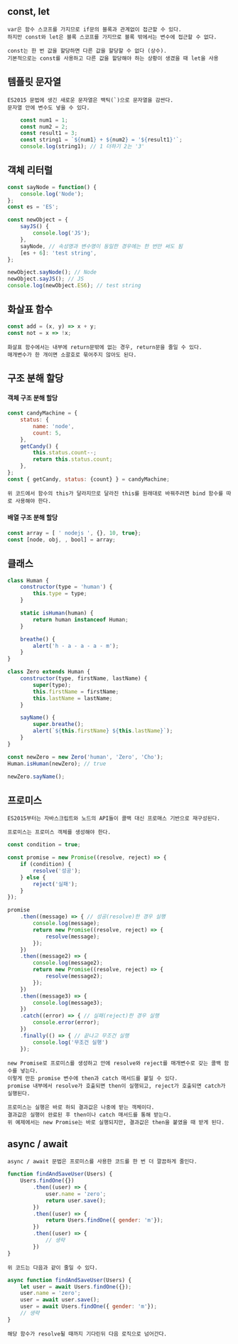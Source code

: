 ## const, let
    var은 함수 스코프를 가지므로 if문의 블록과 관계없이 접근할 수 있다.
    하지만 const와 let은 블록 스코프를 가지므로 블록 밖에서는 변수에 접근할 수 없다.

    const는 한 번 값을 할당하면 다른 값을 할당할 수 없다 (상수).
    기본적으로는 const를 사용하고 다른 값을 할당해야 하는 상황이 생겼을 때 let을 사용

## 템플릿 문자열
    ES2015 문법에 생긴 새로운 문자열은 백틱(`)으로 문자열을 감싼다.
    문자열 안에 변수도 넣을 수 있다.

```javascript
    const num1 = 1;
    const num2 = 2;
    const result1 = 3;
    const string1 = `${num1} + ${num2} = '${result1}'`;
    console.log(string1); // 1 더하기 2는 '3'
```
## 객체 리터럴
```javascript
const sayNode = function() {
    console.log('Node');
};
const es = 'ES';

const newObject = {
    sayJS() {
        console.log('JS');
    },
    sayNode, // 속성명과 변수명이 동일한 경우에는 한 번만 써도 됨
    [es + 6]: 'test string',
};

newObject.sayNode(); // Node
newObject.sayJS(); // JS
console.log(newObject.ES6); // test string
```

## 화살표 함수

```javascript
const add = (x, y) => x + y;
const not = x => !x;  
```
    화살표 함수에서는 내부에 return문밖에 없는 경우, return문을 줄일 수 있다.
    매개변수가 한 개이면 소괄호로 묶어주지 않아도 된다.

## 구조 분해 할당
#### 객체 구조 분해 할당
```javascript
const candyMachine = {
    status: {
        name: 'node',
        count: 5,
    },
    getCandy() {
        this.status.count--;
        return this.status.count;
    },
};
const { getCandy, status: {count} } = candyMachine;
```
    위 코드에서 함수의 this가 달라지므로 달라진 this를 원래대로 바꿔주려면 bind 함수를 따로 사용해야 한다.

#### 배열 구조 분해 할당
```javascript
const array = [ ' nodejs ', {}, 10, true};
const [node, obj, , bool] = array;
```

## 클래스
```javascript
class Human {
    constructor(type = 'human') {
        this.type = type;
    }

    static isHuman(human) {
        return human instanceof Human;
    }

    breathe() {
        alert('h - a - a - a - m');
    }
}

class Zero extends Human {
    constructor(type, firstName, lastName) {
        super(type);
        this.firstName = firstName;
        this.lastName = lastName;
    }

    sayName() {
        super.breathe();
        alert(`${this.firstName} ${this.lastName}`);
    }
}

const newZero = new Zero('human', 'Zero', 'Cho');
Human.isHuman(newZero); // true

newZero.sayName();
```

## 프로미스
    ES2015부터는 자바스크립트와 노드의 API들이 콜백 대신 프로매스 기반으로 재구성된다.

    프로미스는 프로미스 객체를 생성해야 한다.

```javascript
const condition = true;

const promise = new Promise((resolve, reject) => {
    if (condition) {
        resolve('성공');
    } else {
        reject('실패');
    }
});

promise
    .then((message) => { // 성공(resolve)한 경우 실행
        console.log(message);
        return new Promise((resolve, reject) => {
            resolve(message);
        });
    })
    .then((message2) => {
        console.log(message2);
        return new Promise((resolve, reject) => {
            resolve(message2);
        });
    })
    .then((message3) => {
        console.log(message3);
    })
    .catch((error) => { // 실패(reject)한 경우 실행
        console.error(error);
    })
    .finally(() => { // 끝나고 무조건 실행
        console.log('무조건 실행')
    });
```
    new Promise로 프로미스를 생성하고 안에 resolve와 reject를 매개변수로 갖는 콜백 함수를 넣는다.
    이렇게 만든 promise 변수에 then과 catch 매서드를 붙일 수 있다.
    promise 내부에서 resolve가 호출되면 then이 실행되고, reject가 호출되면 catch가 실행된다.

    프로미스는 실행은 바로 하되 결과값은 나중에 받는 객체이다.
    결과값은 실행이 완료된 후 then이나 catch 매서드를 통해 받는다.
    위 예제에서는 new Promise는 바로 실행되지만, 결과값은 then을 붙였을 때 받게 된다.

## async / await
    async / await 문법은 프로미스를 사용한 코드를 한 번 더 깔끔하게 줄인다.
```javascript
function findAndSaveUser(Users) {
    Users.findOne({})
        .then((user) => {
            user.name = 'zero';
            return user.save();
        })
        .then((user) => {
            return Users.findOne({ gender: 'm'});
        })
        .then((user) => {
            // 생략
        })
}
```
    위 코드는 다음과 같이 줄일 수 있다.
```javascript
async function findAndSaveUser(Users) {
    let user = await Users.findOne({});
    user.name = 'zero';
    user = await user.save();
    user = await Users.findOne({ gender: 'm'});
    // 생략
}
```    
    해당 함수가 resolve될 때까지 기다린뒤 다음 로직으로 넘어간다. 
